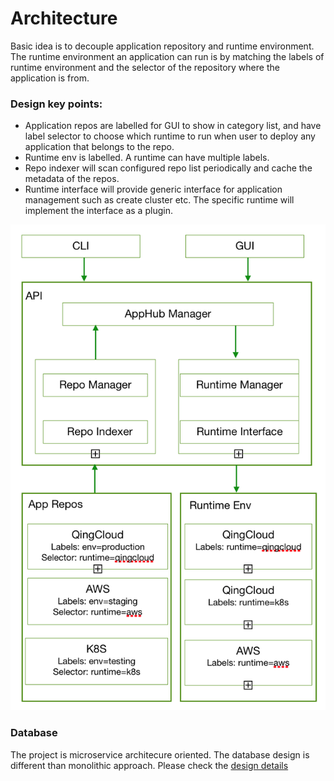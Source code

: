 # Architecture

Basic idea is to decouple application repository and runtime environment. The runtime environment an application can run is by matching the labels of runtime environment and the selector of the repository where the application is from.

### Design key points:

* Application repos are labelled for GUI to show in category list, and have label selector to choose which runtime to run when user to deploy any application that belongs to the repo. 
* Runtime env is labelled. A runtime can have multiple labels.
* Repo indexer will scan configured repo list periodically and cache the metadata of the repos.
* Runtime interface will provide generic interface for application management such as create cluster etc. The specific runtime will implement the interface as a plugin.

![Arichitecture](../images/arch.png)

### Database

The project is microservice architecure oriented. The database design is different than monolithic approach. Please check the [design details](db-design.md)

